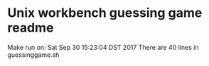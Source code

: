 # Unix workbench guessing game readme
Make run on: Sat Sep 30 15:23:04 DST 2017
There are 40 lines in guessinggame.sh
